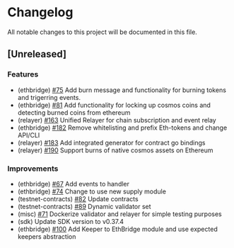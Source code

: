 <!--
Guiding Principles:

Changelogs are for humans, not machines.
There should be an entry for every single version.
The same types of changes should be grouped.
Versions and sections should be linkable.
The latest version comes first.
The release date of each version is displayed.
Mention whether you follow Semantic Versioning.

Usage:

Change log entries are to be added to the Unreleased section under the
appropriate stanza (see below). Each entry should ideally include a tag and
the Github issue reference in the following format:

* (<tag>) \#<issue-number> message

The issue numbers will later be link-ified during the release process so you do
not have to worry about including a link manually, but you can if you wish.

Types of changes (Stanzas):

"Features" for new features.
"Improvements" for changes in existing functionality.
"Deprecated" for soon-to-be removed features.
"Bug Fixes" for any bug fixes.
"Client Breaking" for breaking CLI commands and REST routes used by end-users.
"API Breaking" for breaking exported APIs used by developers building on SDK.
"State Machine Breaking" for any changes that result in a different AppState given same genesisState and txList.

Types of tags:

"genesis": genesis state related changes
"eth-bridge-app": changes related to the application
"modules": updates to the app modules
"simulation": simulation related changes
"contracts": smart contract related changes
"docs/specs": updates to documentation and specifications
"rest": REST client changes
"cli": CLI changes

Ref: https://keepachangelog.com/en/1.0.0/
-->

# Changelog

All notable changes to this project will be documented in this file.

## [Unreleased]

### Features

- (ethbridge) [\#75](https://github.com/sifchain/peggy/pull/75) Add burn message and functionality for burning tokens and trigerring
  events.
- (ethbridge) [\#81](https://github.com/sifchain/peggy/pull/81) Add functionality for locking up cosmos coins and detecting burned coins from ethereum
- (relayer) [\#163](https://github.com/sifchain/peggy/pull/163) Unified Relayer for chain subscription and event relay
- (ethbridge) [\#182](https://github.com/sifchain/peggy/pull/182) Remove whitelisting and prefix Eth-tokens and change API/CLI
- (relayer) [\#183](https://github.com/sifchain/peggy/pull/183) Add integrated generator for contract go bindings
- (relayer) [\#190](https://github.com/sifchain/peggy/pull/190) Support burns of native cosmos assets on Ethereum

### Improvements

- (ethbridge) [\#67](https://github.com/sifchain/peggy/pull/67) Add events to handler
- (ethbridge) [\#74](https://github.com/sifchain/peggy/pull/74) Change to use new supply module
- (testnet-contracts) [\#82](https://github.com/sifchain/peggy/pull/82) Update contracts
- (testnet-contracts) [\#89](https://github.com/sifchain/peggy/pull/89) Dynamic validator set
- (misc) [\#71](https://github.com/sifchain/peggy/pull/71) Dockerize validator and relayer for simple testing purposes
- (sdk) Update SDK version to v0.37.4
- (ethbridge) [\#100](https://github.com/sifchain/peggy/pull/100) Add Keeper to EthBridge module and use expected keepers abstraction
